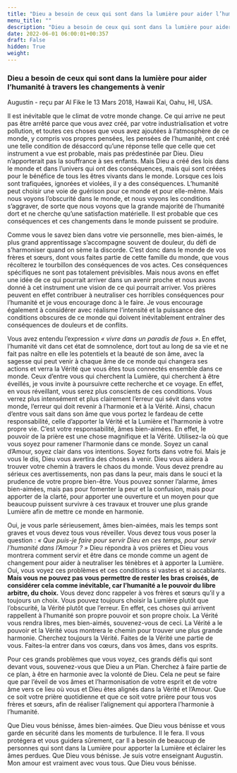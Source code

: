 ```yaml
---
title: "Dieu a besoin de ceux qui sont dans la lumière pour aider l’humanité à travers les changements à venir"
menu_title: ""
description: "Dieu a besoin de ceux qui sont dans la lumière pour aider l’humanité à travers les changements à venir"
date: 2022-06-01 06:00:01+00:357
draft: False
hidden: True
weight:
---
```

### Dieu a besoin de ceux qui sont dans la lumière pour aider l’humanité à travers les changements à venir

Augustin - reçu par Al Fike le 13 Mars 2018, Hawaii Kai, Oahu, HI, USA.

Il est inévitable que le climat de votre monde change. Ce qui arrive ne peut pas être arrêté parce que vous avez créé, par votre industrialisation et votre pollution, et toutes ces choses que vous avez ajoutées à l’atmosphère de ce monde, y compris vos propres pensées, les pensées de l’humanité, ont créé une telle condition de désaccord qu’une réponse telle que celle que cet instrument a vue est probable, mais pas prédestinée par Dieu. Dieu n’apporterait pas la souffrance à ses enfants. Mais Dieu a créé des lois dans le monde et dans l’univers qui ont des conséquences, mais qui sont créées pour le bénéfice de tous les êtres vivants dans le monde. Lorsque ces lois sont trafiquées, ignorées et violées, il y a des conséquences. L’humanité peut choisir une voie de guérison pour ce monde et pour elle-même. Mais nous voyons l’obscurité dans le monde, et nous voyons les conditions s’aggraver, de sorte que nous voyons que la grande majorité de l’humanité dort et ne cherche qu’une satisfaction matérielle. Il est probable que ces conséquences et ces changements dans le monde puissent se produire.

Comme vous le savez bien dans votre vie personnelle, mes bien-aimés, le plus grand apprentissage s’accompagne souvent de douleur, du défi de s’harmoniser quand on sème la discorde. C’est donc dans le monde de vos frères et sœurs, dont vous faites partie de cette famille du monde, que vous récolterez le tourbillon des conséquences de vos actes. Ces conséquences spécifiques ne sont pas totalement prévisibles. Mais nous avons en effet une idée de ce qui pourrait arriver dans un avenir proche et nous avons donné à cet instrument une vision de ce qui pourrait arriver. Vos prières peuvent en effet contribuer à neutraliser ces horribles conséquences pour l’humanité et je vous encourage donc à le faire. Je vous encourage également à considérer avec réalisme l’intensité et la puissance des conditions obscures de ce monde qui doivent inévitablement entraîner des conséquences de douleurs et de conflits.

Vous avez entendu l’expression *« vivre dans un paradis de fous »*. En effet, l’humanité vit dans cet état de somnolence, dort tout au long de sa vie et ne fait pas naître en elle les potentiels et la beauté de son âme, avec la sagesse qui peut venir à chaque âme de ce monde qui changera ses actions et verra la Vérité que vous êtes tous connectés ensemble dans ce monde. Ceux d’entre vous qui cherchent la Lumière, qui cherchent à être éveillés, je vous invite à poursuivre cette recherche et ce voyage. En effet, en vous réveillant, vous serez plus conscients de ces conditions. Vous verrez plus intensément et plus clairement l’erreur qui sévit dans votre monde, l’erreur qui doit revenir à l’harmonie et à la Vérité. Ainsi, chacun d’entre vous sait dans son âme que vous portez le fardeau de cette responsabilité, celle d’apporter la Vérité et la Lumière et l’harmonie à votre propre vie. C’est votre responsabilité, âmes bien-aimées. En effet, le pouvoir de la prière est une chose magnifique et la Vérité. Utilisez-la où que vous soyez pour ramener l’harmonie dans ce monde. Soyez un canal d’Amour, soyez clair dans vos intentions. Soyez forts dans votre foi. Mais je vous le dis, Dieu vous avertira des choses à venir. Dieu vous aidera à trouver votre chemin à travers le chaos du monde. Vous devez prendre au sérieux ces avertissements, non pas dans la peur, mais dans le souci et la prudence de votre propre bien-être. Vous pouvez sonner l’alarme, âmes bien-aimées, mais pas pour fomenter la peur et la confusion, mais pour apporter de la clarté, pour apporter une ouverture et un moyen pour que beaucoup puissent survivre à ces travaux et trouver une plus grande Lumière afin de mettre ce monde en harmonie.

Oui, je vous parle sérieusement, âmes bien-aimées, mais les temps sont graves et vous devez tous vous réveiller. Vous devez tous vous poser la question : *« Que puis-je faire pour servir Dieu en ces temps, pour servir l’humanité dans l’Amour ? »* Dieu répondra à vos prières et Dieu vous montrera comment servir et être dans ce monde comme un agent de changement pour aider à neutraliser les ténèbres et à apporter la Lumière. Oui, vous voyez ces problèmes et ces conditions si vastes et si accablants. **Mais vous ne pouvez pas vous permettre de rester les bras croisés, de considérer cela comme inévitable, car l’humanité a le pouvoir du libre arbitre, du choix.** Vous devez donc rappeler à vos frères et sœurs qu’il y a toujours un choix. Vous pouvez toujours choisir la Lumière plutôt que l’obscurité, la Vérité plutôt que l’erreur. En effet, ces choses qui arrivent rappellent à l’humanité son propre pouvoir et son propre choix. La Vérité vous rendra libres, mes bien-aimés, souvenez-vous de ceci. La Vérité a le pouvoir et la Vérité vous montrera le chemin pour trouver une plus grande harmonie. Cherchez toujours la Vérité. Faites de la Vérité une partie de vous. Faites-la entrer dans vos cœurs, dans vos âmes, dans vos esprits.

Pour ces grands problèmes que vous voyez, ces grands défis qui sont devant vous, souvenez-vous que Dieu a un Plan. Cherchez à faire partie de ce plan, à être en harmonie avec la volonté de Dieu. Cela ne peut se faire que par l’éveil de vos âmes et l’harmonisation de votre esprit et de votre âme vers ce lieu où vous et Dieu êtes alignés dans la Vérité et l’Amour. Que ce soit votre prière quotidienne et que ce soit votre prière pour tous vos frères et sœurs, afin de réaliser l’alignement qui apportera l’harmonie à l’humanité.

Que Dieu vous bénisse, âmes bien-aimées. Que Dieu vous bénisse et vous garde en sécurité dans les moments de turbulence. Il le fera. Il vous protégera et vous guidera sûrement, car Il a besoin de beaucoup de personnes qui sont dans la Lumière pour apporter la Lumière et éclairer les âmes perdues. Que Dieu vous bénisse. Je suis votre enseignant Augustin. Mon amour est vraiment avec vous tous. Que Dieu vous bénisse.
